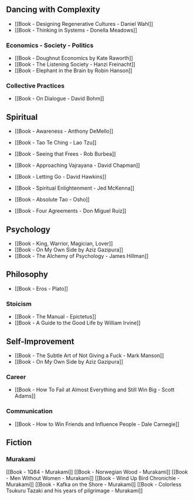 

## Dancing with Complexity
- [[Book - Designing Regenerative Cultures - Daniel Wahl]]
- [[Book - Thinking in Systems - Donella Meadows]]

### Economics - Society - Politics
- [[Book - Doughnut Economics by Kate Raworth]]
- [[Book - The Listening Society - Hanzi Freinacht]]
- [[Book - Elephant in the Brain by Robin Hanson]]

### Collective Practices
- [[Book - On Dialogue - David Bohm]]

## Spiritual
- [[Book - Awareness - Anthony DeMello]]
- [[Book - Tao Te Ching - Lao Tzu]]
- [[Book - Seeing that Frees - Rob Burbea]]
- [[Book - Approaching Vajrayana - David Chapman]]
- [[Book - Letting Go - David Hawkins]]
- [[Book - Spiritual Enlightenment - Jed McKenna]]
- [[Book - Absolute Tao - Osho]]

- [[Book - Four Agreements - Don Miguel Ruiz]]

## Psychology
- [[Book - King, Warrior, Magician, Lover]]
- [[Book - On My Own Side by Aziz Gazipura]]
- [[Book - The Alchemy of Psychology - James Hillman]]


## Philosophy
- [[Book - Eros - Plato]]

### Stoicism
- [[Book - The Manual - Epictetus]]
- [[Book - A Guide to the Good Life by William Irvine]]

## Self-Improvement
- [[Book - The Subtle Art of Not Giving a Fuck - Mark Manson]]
- [[Book - On My Own Side by Aziz Gazipura]]

### Career
- [[Book - How To Fail at Almost Everything and Still Win Big - Scott Adams]]

### Communication
- [[Book - How to Win Friends and Influence People - Dale Carnegie]]

## Fiction
### Murakami
[[Book - 1Q84 - Murakami]]
[[Book - Norwegian Wood - Murakami]]
[[Book - Men Without Women - Murakami]]
[[Book - Wind Up Bird Chronichle - Murakami]]
[[Book - Kafka on the Shore - Murakami]]
[[Book - Colorless Tsukuru Tazaki and his years of pilgrimage - Murakami]]
